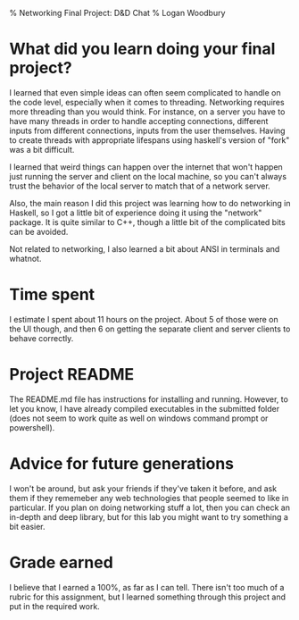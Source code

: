 % Networking Final Project: D&D Chat
% Logan Woodbury

# What did you learn doing your final project?

I learned that even simple ideas can often seem complicated to handle on the
code level, especially when it comes to threading. Networking requires more
threading than you would think. For instance, on a server you have to have many
threads in order to handle accepting connections, different inputs from
different connections, inputs from the user themselves. Having to create
threads with appropriate lifespans using haskell's version of "fork" was a bit
difficult.

I learned that weird things can happen over the internet that won't happen just
running the server and client on the local machine, so you can't always trust
the behavior of the local server to match that of a network server.

Also, the main reason I did this project was learning how to do networking in
Haskell, so I got a little bit of experience doing it using the "network"
package. It is quite similar to C++, though a little bit of the complicated
bits can be avoided.

Not related to networking, I also learned a bit about ANSI in terminals and
whatnot.

# Time spent

I estimate I spent about 11 hours on the project. About 5 of those were on the
UI though, and then 6 on getting the separate client and server clients to
behave correctly.

# Project README

The README.md file has instructions for installing and running. However, to let
you know, I have already compiled executables in the submitted folder (does
not seem to work quite as well on windows command prompt or powershell).

# Advice for future generations

I won't be around, but ask your friends if they've taken it before, and ask
them if they rememeber any web technologies that people seemed to like in
particular. If you plan on doing networking stuff a lot, then you can check an
in-depth and deep library, but for this lab you might want to try something a
bit easier.

# Grade earned

I believe that I earned a 100%, as far as I can tell. There isn't too much of a
rubric for this assignment, but I learned something through this project and
put in the required work.
